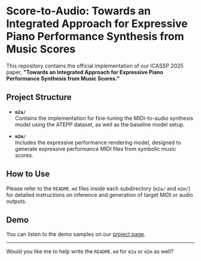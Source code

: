 # Score-to-Audio: Towards an Integrated Approach for Expressive Piano Performance Synthesis from Music Scores

This repository contains the official implementation of our ICASSP 2025 paper, **"Towards an Integrated Approach for Expressive Piano Performance Synthesis from Music Scores."**

## Project Structure

- **`m2a/`**  
  Contains the implementation for fine-tuning the MIDI-to-audio synthesis model using the ATEPP dataset, as well as the baseline model setup.

- **`m2m/`**  
  Includes the expressive performance rendering model, designed to generate expressive performance MIDI files from symbolic music scores.

## How to Use

Please refer to the `README.md` files inside each subdirectory (`m2a/` and `m2m/`) for detailed instructions on inference and generation of target MIDI or audio outputs.

## Demo

You can listen to the demo samples on our [project page](https://tangjjbetsy.github.io/S2A/).

---

Would you like me to help write the `README.md` for `m2a` or `m2m` as well?